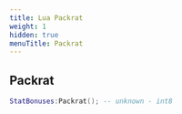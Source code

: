 ```yaml
---
title: Lua Packrat
weight: 1
hidden: true
menuTitle: Packrat
---
```

## Packrat
```lua
StatBonuses:Packrat(); -- unknown - int8
```
